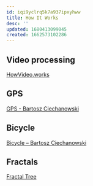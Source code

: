 ```yaml
---
id: iqi9yclrq5k7a937ipxyhww
title: How It Works
desc: ''
updated: 1680413099045
created: 1662573102286
---
```


## Video processing

[HowVideo.works](https://howvideo.works/)

## GPS

[GPS - Bartosz Ciechanowski](https://ciechanow.ski/gps/?utm_source=hackernewsletter&utm_medium=email&utm_term=fav)

## Bicycle
[Bicycle – Bartosz Ciechanowski](https://ciechanow.ski/bicycle/)

## Fractals

[Fractal Tree](http://richdecibels.com/fractal-tree/)